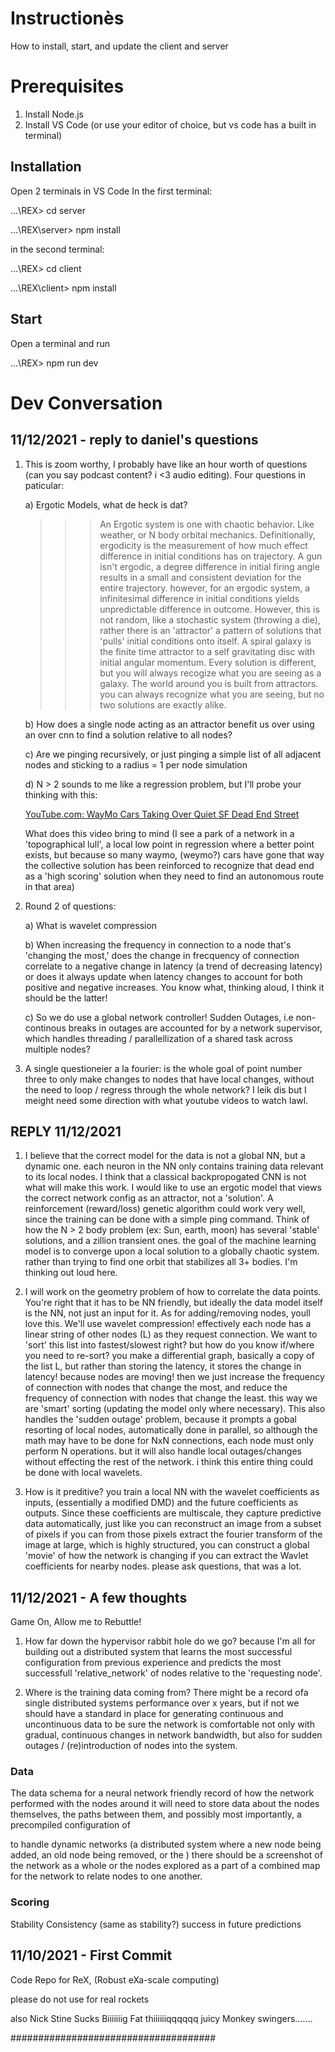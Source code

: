 # Instructionès
How to install, start, and update the client and server
# Prerequisites

1. Install Node.js
2. Install VS Code (or use your editor of choice, but vs code has a built in terminal)

## Installation
Open 2 terminals in VS Code
In the first terminal:

...\REX> cd server

...\REX\server> npm install

in the second terminal:

...\REX> cd client

...\REX\client> npm install

## Start
Open a terminal and run

...\REX> npm run dev

# Dev Conversation
## 11/12/2021 - reply to daniel's questions

1. This is zoom worthy, I probably have like an hour worth of questions (can you say podcast content? i <3 audio editing). Four questions in paticular:

    a) Ergotic Models, what de heck is dat?
    
    >>> An Ergotic system is one with chaotic behavior. Like weather, or N body orbital mechanics. Definitionally, ergodicity is the measurement of how much effect difference in initial conditions has on trajectory. A gun isn't ergodic, a degree difference in initial firing angle results in a small and consistent deviation for the entire trajectory. however, for an ergodic system, a infinitesimal difference in initial conditions yields unpredictable difference in outcome. However, this is not random, like a stochastic system (throwing a die), rather there is an 'attractor' a pattern of solutions that 'pulls' initial conditions onto itself. A spiral galaxy is the finite time attractor to a self gravitating disc with initial angular momentum. Every solution is different, but you will always recogize what you are seeing as a galaxy. The world around you is built from attractors. you can always recognize what you are seeing, but no two solutions are exactly alike. 

    b) How does a single node acting as an attractor benefit us over using an over cnn to find a solution relative to all nodes?

    c) Are we pinging recursively, or just pinging a simple list of all adjacent nodes and sticking to a radius = 1 per node simulation

    d) N > 2 sounds to me like a regression problem, but I'll probe your thinking with this:

    [YouTube.com: WayMo Cars Taking Over Quiet SF Dead End Street](https://www.youtube.com/watch?v=2sZnGdBm_fs)

    What does this video bring to mind (I see a park of a network in a 'topographical lull', a local low point in regression where a better point exists, but because so many waymo, (weymo?) cars have gone that way the collective solution has been reinforced to recognize that dead end as a 'high scoring' solution when they need to find an autonomous route in that area)

2. Round 2 of questions:

    a) What is wavelet compression

    b) When increasing the frequency in connection to a node that's 'changing the most,' does the change in frecquency of connection correlate to a negative change in latency (a trend of decreasing latency) or does it always update when latency changes to account for both positive and negative increases. You know what, thinking aloud, I think it should be the latter!

    c) So we do use a global network controller! Sudden Outages, i.e non-continous breaks in outages are accounted for by a network supervisor, which handles threading / parallellization of a shared task across multiple nodes?


3. A single questioneier a la fourier: is the whole goal of point number three to only make changes to nodes that have local changes, without the need to loop / regress through the whole network? I leik dis but I meight need some direction with what youtube videos to watch lawl.

## REPLY 11/12/2021

1. I believe that the correct model for the data is not a global NN, but a dynamic one. each neuron in the NN only contains training data relevant to its local nodes. I think that a classical backpropogated CNN is not what will make this work. I would like to use an ergotic model that views the correct network config as an attractor, not a 'solution'. A reinforcement (reward/loss) genetic algorithm could work very well, since the training can be done with a simple ping command. Think of how the N > 2 body problem (ex: Sun, earth, moon) has several 'stable' solutions, and a zillion transient ones. the goal of the machine learning model is to converge upon a local solution to a globally chaotic system. rather than trying to find one orbit that stabilizes all 3+ bodies. I'm thinking out loud here.  

2. I will work on the geometry problem of how to correlate the data points. You're right that it has to be NN friendly, but ideally the data model itself is the NN, not just an input for it. As for adding/removing nodes, youll love this. We'll use wavelet compression! effectively each node has a linear string of other nodes (L) as they request connection. We want to 'sort' this list into fastest/slowest right? but how do you know if/where you need to re-sort? you make a differential graph, basically a copy of the list L, but rather than storing the latency, it stores the change in latency! because nodes are moving! then we just increase the frequency of connection with nodes that change the most, and reduce the frequency of connection with nodes that change the least. this way we are 'smart' sorting (updating the model only where necessary). This also handles the 'sudden outage' problem, because it prompts a gobal resorting of local nodes, automatically done in parallel, so although the math may have to be done for NxN connections, each node must only perform N operations. but it will also handle local outages/changes without effecting the rest of the network. i think this entire thing could be done with local wavelets.

3. How is it preditive? you train a local NN with the wavelet coefficients as inputs, (essentially a modified DMD) and the future coefficients as outputs. Since these coefficients are multiscale, they capture predictive data automatically, just like you can reconstruct an image from a subset of pixels if you can from those pixels extract the fourier transform of the image at large, which is highly structured, you can construct a global 'movie' of how the network is changing if you can extract the Wavlet coefficients for nearby nodes. please ask questions, that was a lot. 

## 11/12/2021 - A few thoughts

Game On, Allow me to Rebuttle!

1. How far down the hypervisor rabbit hole do we go? because I'm all for building out a distributed system that learns the most successful configuration from previous experience and predicts the most successfull 'relative_network' of nodes relative to the 'requesting node'.

2. Where is the training data coming from? There might be a record ofa single distributed systems performance over x years, but if not we should have a standard in place for generating continuous and uncontinuous data to be sure the network is comfortable not only with gradual, continuous changes in network bandwidth, but also for sudden outages / (re)introduction of nodes into the system.

### Data

The data schema for a neural network friendly record of how the network performed with the nodes around it will need to store data about the nodes themselves, the paths between them, and possibly most importantly, a precompiled configuration of

to handle dynamic networks (a distributed system where a new node being added, an old node being removed, or the ) there should be a screenshot of the network as a whole or the nodes explored as a part of a combined map for the network to relate nodes to one another.

### Scoring

Stability
Consistency (same as stability?)
success in future predictions

## 11/10/2021 - First Commit

Code Repo for ReX, (Robust eXa-scale computing)

please do not use for real rockets

also Nick Stine  Sucks Biiiiiiig Fat thiiiiiiqqqqqq juicy Monkey swingers.......

#####################################
